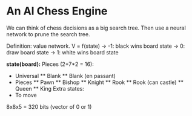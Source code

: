 # An AI Chess Engine

We can think of chess decisions as a big search tree.
Then use a neural network to prune the search tree.

Definition: value network.
V = f(state)
-> -1: black wins board state
-> 0: draw board state
-> 1: white wins board state

**state(board):**
Pieces (2+7*2 = 16):
* Universal
** Blank
** Blank (en passant)
* Pieces
** Pawn
** Bishop
** Knight
** Rook
** Rook (can castle)
** Queen
** King
Extra states:
* To move

8x8x5 = 320 bits (vector of 0 or 1)